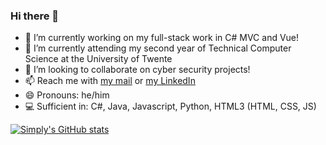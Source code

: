 ### Hi there 👋

- 🔭 I’m currently working on my full-stack work in C# MVC and Vue!
- 🌱 I’m currently attending my second year of Technical Computer Science at the University of Twente
- 👯 I’m looking to collaborate on cyber security projects! 
- 📫 Reach me with [my mail](mailto:ddavidjonker@outlook.com?subject=[GitHub]) or [my LinkedIn](https://www.linkedin.com/in/ddavidjonker)
- 😄 Pronouns: he/him
- 💻 Sufficient in: C#, Java, Javascript, Python, HTML3 (HTML, CSS, JS)

[![Simply's GitHub stats](https://github-readme-stats.vercel.app/api?username=SimplyPancake&show_icons=true&theme=tokyonight)](https://github.com/anuraghazra/github-readme-stats)
